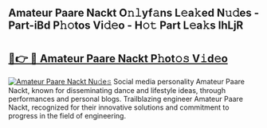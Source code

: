 ## Amateur Paare Nackt O𝚗𝚕yf𝚊ns L𝚎a𝚔ed N𝚞𝚍es - Part-iBd P𝚑𝚘tos Vi𝚍𝚎o - H𝚘𝚝 Part L𝚎a𝚔s lhLjR

# <h2><a href="http://kf6a3u1.oniu.top/?m=Amateur+Paare+Nackt">🔗👉 🔴 Amateur Paare Nackt P𝚑ot𝚘𝚜 V𝚒d𝚎o</a></h2>

[![Amateur Paare Nackt Nu𝚍e𝚜](https://i.imgur.com/0qMVB7G.gif)](http://kf6a3u1.oniu.top/?m=Amateur+Paare+Nackt)
Social media personality Amateur Paare Nackt, known for disseminating dance and lifestyle ideas, through performances and personal blogs. Trailblazing engineer Amateur Paare Nackt, recognized for their innovative solutions and commitment to progress in the field of engineering.  
